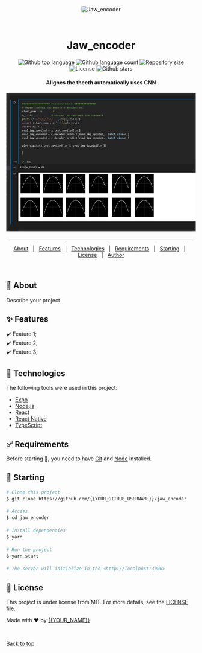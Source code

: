 <div align="center" id="top"> 
  <img src="./.github/app.gif" alt="Jaw_encoder" />

  &#xa0;

  <!-- <a href="https://jaw_encoder.netlify.app">Demo</a> -->
</div>

<h1 align="center">Jaw_encoder</h1>

<p align="center">
  <img alt="Github top language" src="https://img.shields.io/github/languages/top/{{YOUR_GITHUB_USERNAME}}/jaw_encoder?color=56BEB8">

  <img alt="Github language count" src="https://img.shields.io/github/languages/count/{{YOUR_GITHUB_USERNAME}}/jaw_encoder?color=56BEB8">

  <img alt="Repository size" src="https://img.shields.io/github/repo-size/{{YOUR_GITHUB_USERNAME}}/jaw_encoder?color=56BEB8">

  <img alt="License" src="https://img.shields.io/github/license/{{YOUR_GITHUB_USERNAME}}/jaw_encoder?color=56BEB8">

  <!-- <img alt="Github issues" src="https://img.shields.io/github/issues/{{YOUR_GITHUB_USERNAME}}/jaw_encoder?color=56BEB8" /> -->

  <!-- <img alt="Github forks" src="https://img.shields.io/github/forks/{{YOUR_GITHUB_USERNAME}}/jaw_encoder?color=56BEB8" /> -->

  <img alt="Github stars" src="https://img.shields.io/github/stars/{{YOUR_GITHUB_USERNAME}}/jaw_encoder?color=56BEB8" />
</p>

<!-- Status -->
<h4 align="center">
Alignes the theeth automatically uses CNN
</h4>

<h4 align="center"> 
	<img src = https://github.com/fader111/teeth_auto_setup/blob/fe75481ec2f2fddc5c6ec6c472a6e0367d08c19d/png/predictions_nb.png/>
</h4> 

<hr>

<p align="center">
  <a href="#dart-about">About</a> &#xa0; | &#xa0; 
  <a href="#sparkles-features">Features</a> &#xa0; | &#xa0;
  <a href="#rocket-technologies">Technologies</a> &#xa0; | &#xa0;
  <a href="#white_check_mark-requirements">Requirements</a> &#xa0; | &#xa0;
  <a href="#checkered_flag-starting">Starting</a> &#xa0; | &#xa0;
  <a href="#memo-license">License</a> &#xa0; | &#xa0;
  <a href="https://github.com/{{YOUR_GITHUB_USERNAME}}" target="_blank">Author</a>
</p>

<br>

## :dart: About ##

Describe your project

## :sparkles: Features ##

:heavy_check_mark: Feature 1;\
:heavy_check_mark: Feature 2;\
:heavy_check_mark: Feature 3;

## :rocket: Technologies ##

The following tools were used in this project:

- [Expo](https://expo.io/)
- [Node.js](https://nodejs.org/en/)
- [React](https://pt-br.reactjs.org/)
- [React Native](https://reactnative.dev/)
- [TypeScript](https://www.typescriptlang.org/)

## :white_check_mark: Requirements ##

Before starting :checkered_flag:, you need to have [Git](https://git-scm.com) and [Node](https://nodejs.org/en/) installed.

## :checkered_flag: Starting ##

```bash
# Clone this project
$ git clone https://github.com/{{YOUR_GITHUB_USERNAME}}/jaw_encoder

# Access
$ cd jaw_encoder

# Install dependencies
$ yarn

# Run the project
$ yarn start

# The server will initialize in the <http://localhost:3000>
```

## :memo: License ##

This project is under license from MIT. For more details, see the [LICENSE](LICENSE.md) file.


Made with :heart: by <a href="https://github.com/{{YOUR_GITHUB_USERNAME}}" target="_blank">{{YOUR_NAME}}</a>

&#xa0;

<a href="#top">Back to top</a>
